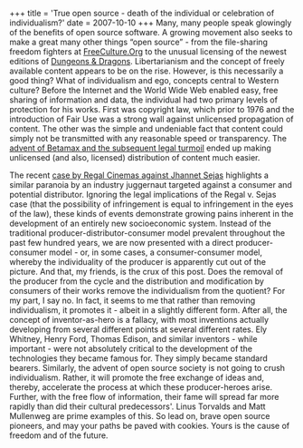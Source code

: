 +++
title = 'True open source - death of the individual or celebration of individualism?'
date = 2007-10-10
+++
Many, many people speak glowingly of the benefits of open source software. A growing movement also seeks to make a great many other things “open source” - from the file-sharing freedom fighters at [FreeCulture.Org](http://www.freeculture.org/) to the unusual licensing of the newest editions of [Dungeons & Dragons](http://www.wizards.com/dnd). Libertarianism and the concept of freely available content appears to be on the rise. However, is this necessarily a good thing? What of individualism and ego, concepts central to Western culture? Before the Internet and the World Wide Web enabled easy, free sharing of information and data, the individual had two primary levels of protection for his works. First was copyright law, which prior to 1976 and the introduction of Fair Use was a strong wall against unlicensed propagation of content. The other was the simple and undeniable fact that content could simply not be transmitted with any reasonable speed or transparency. The [advent of Betamax and the subsequent legal turmoil](http://www.gseis.ucla.edu/~howard/Papers/copyright99.html) ended up making unlicensed (and also, licensed) distribution of content much easier. 

The recent [case by Regal Cinemas against Jhannet Sejas](http://www.washingtonpost.com/wp-dyn/content/article/2007/08/01/AR2007080102398.html) highlights a similar paranoia by an industry juggernaut targeted against a consumer and potential distributor. Ignoring the legal implications of the Regal v. Sejas case (that the possibility of infringement is equal to infringement in the eyes of the law), these kinds of events demonstrate growing pains inherent in the development of an entirely new socioeconomic system. Instead of the traditional producer-distributor-consumer model prevalent throughout the past few hundred years, we are now presented with a direct producer-consumer model - or, in some cases, a consumer-consumer model, whereby the individuality of the producer is apparently cut out of the picture. And that, my friends, is the crux of this post. Does the removal of the producer from the cycle and the distribution and modification by consumers of their works remove the individualism from the quotient? For my part, I say no. In fact, it seems to me that rather than removing individualism, it promotes it - albeit in a slightly different form. After all, the concept of inventor-as-hero is a fallacy, with most inventions actually developing from several different points at several different rates. Ely Whitney, Henry Ford, Thomas Edison, and similar inventors - while important - were not absolutely critical to the development of the technologies they became famous for. They simply became standard bearers. Similarly, the advent of open source society is not going to crush individualism. Rather, it will promote the free exchange of ideas and, thereby, accelerate the process at which these producer-heroes arise. Further, with the free flow of information, their fame will spread far more rapidly than did their cultural predecessors'. Linus Torvalds and Matt Mullenweg are prime examples of this. So lead on, brave open source pioneers, and may your paths be paved with cookies. Yours is the cause of freedom and of the future.
